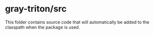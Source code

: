 # gray-triton/src

This folder contains source code that will automatically be added to the classpath when
the package is used.
